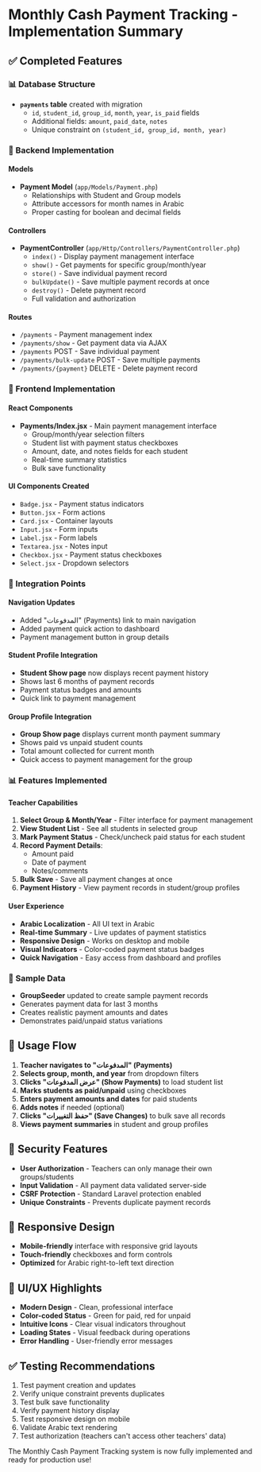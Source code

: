 # Monthly Cash Payment Tracking - Implementation Summary

## ✅ Completed Features

### 📊 Database Structure
- **`payments` table** created with migration
  - `id`, `student_id`, `group_id`, `month`, `year`, `is_paid` fields
  - Additional fields: `amount`, `paid_date`, `notes`
  - Unique constraint on `(student_id, group_id, month, year)`

### 🔧 Backend Implementation

#### Models
- **Payment Model** (`app/Models/Payment.php`)
  - Relationships with Student and Group models
  - Attribute accessors for month names in Arabic
  - Proper casting for boolean and decimal fields

#### Controllers
- **PaymentController** (`app/Http/Controllers/PaymentController.php`)
  - `index()` - Display payment management interface
  - `show()` - Get payments for specific group/month/year
  - `store()` - Save individual payment record
  - `bulkUpdate()` - Save multiple payment records at once
  - `destroy()` - Delete payment record
  - Full validation and authorization

#### Routes
- `/payments` - Payment management index
- `/payments/show` - Get payment data via AJAX
- `/payments` POST - Save individual payment
- `/payments/bulk-update` POST - Save multiple payments
- `/payments/{payment}` DELETE - Delete payment record

### 🎨 Frontend Implementation

#### React Components
- **Payments/Index.jsx** - Main payment management interface
  - Group/month/year selection filters
  - Student list with payment status checkboxes
  - Amount, date, and notes fields for each student
  - Real-time summary statistics
  - Bulk save functionality

#### UI Components Created
- `Badge.jsx` - Payment status indicators
- `Button.jsx` - Form actions
- `Card.jsx` - Container layouts
- `Input.jsx` - Form inputs
- `Label.jsx` - Form labels
- `Textarea.jsx` - Notes input
- `Checkbox.jsx` - Payment status checkboxes
- `Select.jsx` - Dropdown selectors

### 🔗 Integration Points

#### Navigation Updates
- Added "المدفوعات" (Payments) link to main navigation
- Added payment quick action to dashboard
- Payment management button in group details

#### Student Profile Integration
- **Student Show page** now displays recent payment history
- Shows last 6 months of payment records
- Payment status badges and amounts
- Quick link to payment management

#### Group Profile Integration
- **Group Show page** displays current month payment summary
- Shows paid vs unpaid student counts
- Total amount collected for current month
- Quick access to payment management for the group

### 📊 Features Implemented

#### Teacher Capabilities
1. **Select Group & Month/Year** - Filter interface for payment management
2. **View Student List** - See all students in selected group
3. **Mark Payment Status** - Check/uncheck paid status for each student
4. **Record Payment Details**:
   - Amount paid
   - Date of payment
   - Notes/comments
5. **Bulk Save** - Save all payment changes at once
6. **Payment History** - View payment records in student/group profiles

#### User Experience
- **Arabic Localization** - All UI text in Arabic
- **Real-time Summary** - Live updates of payment statistics
- **Responsive Design** - Works on desktop and mobile
- **Visual Indicators** - Color-coded payment status badges
- **Quick Navigation** - Easy access from dashboard and profiles

### 🎯 Sample Data
- **GroupSeeder** updated to create sample payment records
- Generates payment data for last 3 months
- Creates realistic payment amounts and dates
- Demonstrates paid/unpaid status variations

## 🚀 Usage Flow

1. **Teacher navigates to "المدفوعات" (Payments)**
2. **Selects group, month, and year** from dropdown filters
3. **Clicks "عرض المدفوعات" (Show Payments)** to load student list
4. **Marks students as paid/unpaid** using checkboxes
5. **Enters payment amounts and dates** for paid students
6. **Adds notes** if needed (optional)
7. **Clicks "حفظ التغييرات" (Save Changes)** to bulk save all records
8. **Views payment summaries** in student and group profiles

## 🔐 Security Features
- **User Authorization** - Teachers can only manage their own groups/students
- **Input Validation** - All payment data validated server-side
- **CSRF Protection** - Standard Laravel protection enabled
- **Unique Constraints** - Prevents duplicate payment records

## 📱 Responsive Design
- **Mobile-friendly** interface with responsive grid layouts
- **Touch-friendly** checkboxes and form controls
- **Optimized** for Arabic right-to-left text direction

## 🎨 UI/UX Highlights
- **Modern Design** - Clean, professional interface
- **Color-coded Status** - Green for paid, red for unpaid
- **Intuitive Icons** - Clear visual indicators throughout
- **Loading States** - Visual feedback during operations
- **Error Handling** - User-friendly error messages

## ✅ Testing Recommendations
1. Test payment creation and updates
2. Verify unique constraint prevents duplicates
3. Test bulk save functionality
4. Verify payment history display
5. Test responsive design on mobile
6. Validate Arabic text rendering
7. Test authorization (teachers can't access other teachers' data)

The Monthly Cash Payment Tracking system is now fully implemented and ready for production use!
